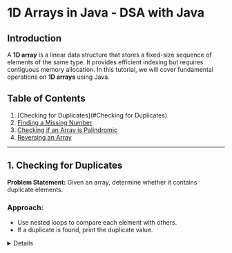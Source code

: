 # 1D Arrays in Java - DSA with Java

## Introduction
A **1D array** is a linear data structure that stores a fixed-size sequence of elements of the same type. It provides efficient indexing but requires contiguous memory allocation. In this tutorial, we will cover fundamental operations on **1D arrays** using Java.

## Table of Contents
1. [Checking for Duplicates](#Checking for Duplicates)
2. [Finding a Missing Number](#finding-a-missing-number)
3. [Checking if an Array is Palindromic](#checking-if-an-array-is-palindromic)
4. [Reversing an Array](#reversing-an-array)

---

## 1. Checking for Duplicates
**Problem Statement:** Given an array, determine whether it contains duplicate elements.

### **Approach:**
- Use nested loops to compare each element with others.
- If a duplicate is found, print the duplicate value.

<details>

### **Code:**
```java
public class Duplicate {
    public static void main(String[] args) {
        int [] arr = {1,2,2,3,3};
        int n = arr.length;
        for(int i = 0; i<n; i++){
            for(int j = i+1; j<n; j++){
                if(arr[i] == arr[j]) {
                    System.out.println("Duplicate: " + arr[i]);
                    break;
                }
            }
        }
    }
}

</details>

```
### **Time Complexity:**
- **O(n²)** due to nested loops.
### **Space Complexity:**
- **O(1)** (constant extra space used).

---

## 2. Finding a Missing Number
**Problem Statement:** Given an array of `n` numbers from `1` to `n+1` (with one missing), find the missing number.

### **Approach 1:** Using Sum Formula
- Compute the sum of first `n+1` natural numbers.
- Subtract the sum of array elements from this sum to get the missing number.

### **Code:**
```java
public class Missing {
    public static void main(String[] args) {
        int [] arr = {1,2,3,4,5,6};
        int size = arr.length;

        int sumNatural = (size + 1) * (size + 2) / 2;
        int sum = 0;
        for(int i = 0; i < size; i++){
            sum += arr[i];
        }
        System.out.println("The missing number is: " + (sumNatural - sum));
    }
}
```
### **Alternative Approach:**
Another approach uses iterative sum computation:
```java
static int missingNumber(int a[], int n) {
    int total = 1;
    for (int i = 2; i <= (n + 1); i++) {
        total += i;
        total -= a[i - 2];
    }
    return total;
}
```
### **Time Complexity:**
- **O(n)** (single loop iteration).
### **Space Complexity:**
- **O(1)** (no extra space used).

---

## 3. Checking if an Array is Palindromic
**Problem Statement:** Determine whether a given array is a palindrome (reads the same forward and backward).

### **Approach:**
- Compare the first and last elements, then the second and second-last, and so on.
- If a mismatch is found, the array is not a palindrome.

### **Code:**
```java
public class Palindrome {
    public static void main(String[] args) {
        int [] arr = {1,2,3,2,1};
        int size = arr.length;
        int flag = 0;
        for(int i = 0; i < size / 2; i++){
            if(arr[i] != arr[size - 1 - i]){
                flag = 1;
                System.out.println("Not Palindromic array");
                break;
            }
        }
        if(flag == 0){
            System.out.println("Palindromic Array");
        }
    }
}
```
### **Time Complexity:**
- **O(n)** (single loop iteration).
### **Space Complexity:**
- **O(1)** (constant extra space used).

---

## 4. Reversing an Array
**Problem Statement:** Reverse the given array in-place.

### **Approach:**
- Swap the first and last elements, second and second-last, and so on.

### **Code:**
```java
public class Reversal {
    public static void main(String[] args) {
        int [] arr = {1,2,3,4,5};
        int size = arr.length;
        for(int i = 0; i < size / 2; i++){
            int temp = arr[i];
            arr[i] = arr[size - i - 1];
            arr[size - i - 1] = temp;
        }
        for(int i : arr) {
            System.out.print(i + " ");
        }
    }
}
```
### **Time Complexity:**
- **O(n)** (single loop iteration).
### **Space Complexity:**
- **O(1)** (no extra space used).

---

## Conclusion
This tutorial provides a foundation for working with **1D arrays in Java**. We covered:
- Detecting duplicates
- Finding missing numbers
- Checking palindromic arrays
- Reversing an array

This is just the beginning! More advanced topics on arrays, searching, and sorting will be added soon.

Stay tuned and keep practicing! 🚀



